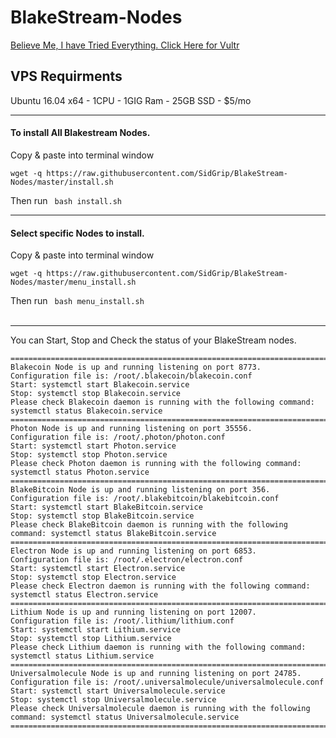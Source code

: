 # BlakeStream-Nodes
<a href="https://www.vultr.com/?ref=7390666" rel="nofollow">Believe Me, I have Tried Everything. Click Here for Vultr</a>
## VPS Requirments
Ubuntu 16.04 x64 - 1CPU - 1GIG Ram - 25GB SSD - $5/mo
***
#### To install All Blakestream Nodes.

Copy & paste into terminal window
```
wget -q https://raw.githubusercontent.com/SidGrip/BlakeStream-Nodes/master/install.sh
```

Then run ``` bash install.sh``` 
<br>
***
#### Select specific Nodes to install.

Copy & paste into terminal window
```
wget -q https://raw.githubusercontent.com/SidGrip/BlakeStream-Nodes/master/menu_install.sh
```
Then run ``` bash menu_install.sh``` 
<br>
<br>
***
You can Start, Stop and Check the status of your BlakeStream nodes.
```
=======================================================================================================================
Blakecoin Node is up and running listening on port 8773.
Configuration file is: /root/.blakecoin/blakecoin.conf
Start: systemctl start Blakecoin.service
Stop: systemctl stop Blakecoin.service
Please check Blakecoin daemon is running with the following command: systemctl status Blakecoin.service
=======================================================================================================================
Photon Node is up and running listening on port 35556.
Configuration file is: /root/.photon/photon.conf
Start: systemctl start Photon.service
Stop: systemctl stop Photon.service
Please check Photon daemon is running with the following command: systemctl status Photon.service
======================================================================================================================
BlakeBitcoin Node is up and running listening on port 356.
Configuration file is: /root/.blakebitcoin/blakebitcoin.conf
Start: systemctl start BlakeBitcoin.service
Stop: systemctl stop BlakeBitcoin.service
Please check BlakeBitcoin daemon is running with the following command: systemctl status BlakeBitcoin.service
=======================================================================================================================
Electron Node is up and running listening on port 6853.
Configuration file is: /root/.electron/electron.conf
Start: systemctl start Electron.service
Stop: systemctl stop Electron.service
Please check Electron daemon is running with the following command: systemctl status Electron.service
=======================================================================================================================
Lithium Node is up and running listening on port 12007.
Configuration file is: /root/.lithium/lithium.conf
Start: systemctl start Lithium.service
Stop: systemctl stop Lithium.service
Please check Lithium daemon is running with the following command: systemctl status Lithium.service
=======================================================================================================================
Universalmolecule Node is up and running listening on port 24785.
Configuration file is: /root/.universalmolecule/universalmolecule.conf
Start: systemctl start Universalmolecule.service
Stop: systemctl stop Universalmolecule.service
Please check Universalmolecule daemon is running with the following command: systemctl status Universalmolecule.service
=======================================================================================================================
```
